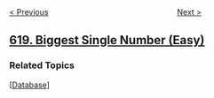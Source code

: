 <!--|This file generated by command(leetcode description); DO NOT EDIT.    |-->
<!--+----------------------------------------------------------------------+-->
<!--|@author    openset <openset.wang@gmail.com>                           |-->
<!--|@link      https://github.com/openset                                 |-->
<!--|@home      https://github.com/openset/leetcode                        |-->
<!--+----------------------------------------------------------------------+-->

[< Previous](../students-report-by-geography "Students Report By Geography")
　　　　　　　　　　　　　　　　
[Next >](../not-boring-movies "Not Boring Movies")

## [619. Biggest Single Number (Easy)](https://leetcode.com/problems/biggest-single-number "只出现一次的最大数字")



### Related Topics
  [[Database](../../tag/database/README.md)]
